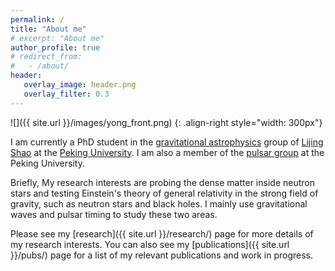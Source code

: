 ```yaml
---
permalink: /
title: "About me"
# excerpt: "About me"
author_profile: true
# redirect_from: 
#   - /about/
header:
   overlay_image: header.png
   overlay_filter: 0.3
---
```


![]({{ site.url }}/images/yong_front.png)
{: .align-right style="width: 300px"} 

I am currently a PhD student in the [gravitational astrophysics](https://kiaagravity.github.io/about/) group 
of [Lijing Shao](http://friendshao.github.io/about/) at the [Peking University](https://english.pku.edu.cn/).
I am also a member of the [pulsar group](https://psr.pku.edu.cn/) at the Peking University.

Briefly, My research interests are probing the dense matter inside neutron stars and testing Einstein's theory of 
general relativity in the strong field of gravity, such as neutron stars and black holes. I mainly use gravitational
waves and pulsar timing to study these two areas.


Please see my [research]({{ site.url }}/research/) page for more
details of my research interests. You can also see my
[publications]({{ site.url }}/pubs/) page for a list of my relevant
publications and work in progress. 




